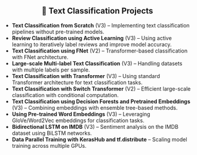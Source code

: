 <h2 align="center">📂 Text Classification Projects</h2>

<ul>
  <li><b>Text Classification from Scratch</b> (V3) – Implementing text classification pipelines without pre-trained models.</li>
  <li><b>Review Classification using Active Learning</b> (V3) – Using active learning to iteratively label reviews and improve model accuracy.</li>
  <li><b>Text Classification using FNet</b> (V2) – Transformer-based classification with FNet architecture.</li>
  <li><b>Large-scale Multi-label Text Classification</b> (V3) – Handling datasets with multiple labels per sample.</li>
  <li><b>Text Classification with Transformer</b> (V3) – Using standard Transformer architecture for text classification tasks.</li>
  <li><b>Text Classification with Switch Transformer</b> (V2) – Efficient large-scale classification with conditional computation.</li>
  <li><b>Text Classification using Decision Forests and Pretrained Embeddings</b> (V3) – Combining embeddings with ensemble tree-based methods.</li>
  <li><b>Using Pre-trained Word Embeddings</b> (V3) – Leveraging GloVe/Word2Vec embeddings for classification tasks.</li>
  <li><b>Bidirectional LSTM on IMDB</b> (V3) – Sentiment analysis on the IMDB dataset using BiLSTM networks.</li>
  <li><b>Data Parallel Training with KerasHub and tf.distribute</b> – Scaling model training across multiple GPUs.</li>
</ul>

